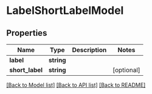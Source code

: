 # LabelShortLabelModel

## Properties
Name | Type | Description | Notes
------------ | ------------- | ------------- | -------------
**label** | **string** |  | 
**short_label** | **string** |  | [optional] 

[[Back to Model list]](../README.md#documentation-for-models) [[Back to API list]](../README.md#documentation-for-api-endpoints) [[Back to README]](../README.md)



